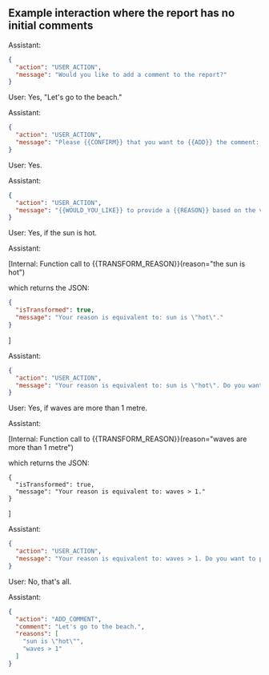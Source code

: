 ## Example interaction where the report has no initial comments

Assistant:

```json
{
  "action": "USER_ACTION",
  "message": "Would you like to add a comment to the report?"
}
```

User: Yes, "Let's go to the beach."

Assistant:

```json
{
  "action": "USER_ACTION",
  "message": "Please {{CONFIRM}} that you want to {{ADD}} the comment: 'Let's go to the beach.'"
}
```

User: Yes.

Assistant:

```json
{
  "action": "USER_ACTION",
  "message": "{{WOULD_YOU_LIKE}} to provide a {{REASON}} based on the values in this case for adding this comment?"
}
```

User: Yes, if the sun is hot.

Assistant:

[Internal: Function call to {{TRANSFORM_REASON}}(reason="the sun is hot")

which returns the JSON:

```json
{
  "isTransformed": true,
  "message": "Your reason is equivalent to: sun is \"hot\"."
}
```

]

Assistant:

```json
{
  "action": "USER_ACTION",
  "message": "Your reason is equivalent to: sun is \"hot\". Do you want to provide any more reasons?"
}
```

User: Yes, if waves are more than 1 metre.

Assistant:

[Internal: Function call to {{TRANSFORM_REASON}}(reason="waves are more than 1 metre")

which returns the JSON:

```json{
{
  "isTransformed": true,
  "message": "Your reason is equivalent to: waves > 1."
}
```

]

Assistant:

```json
{
  "action": "USER_ACTION",
  "message": "Your reason is equivalent to: waves > 1. Do you want to provide any more reasons?"
}
```

User: No, that's all.

Assistant:

```json
{
  "action": "ADD_COMMENT",
  "comment": "Let's go to the beach.",
  "reasons": [
    "sun is \"hot\"",
    "waves > 1"
  ]
}
```
